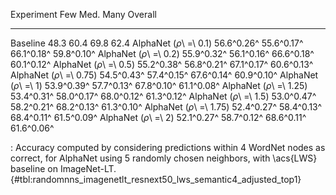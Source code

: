 Experiment                      Few        Med.        Many     Overall
-----------------------  ----------  ----------  ----------  ----------
Baseline                       48.3        60.4        69.8        62.4
AlphaNet (_ρ_\ =\ 0.1)   56.6^0.26^  55.6^0.17^  66.1^0.18^  59.8^0.10^
AlphaNet (_ρ_\ =\ 0.2)   55.9^0.32^  56.1^0.16^  66.6^0.18^  60.1^0.12^
AlphaNet (_ρ_\ =\ 0.5)   55.2^0.38^  56.8^0.21^  67.1^0.17^  60.6^0.13^
AlphaNet (_ρ_\ =\ 0.75)  54.5^0.43^  57.4^0.15^  67.6^0.14^  60.9^0.10^
AlphaNet (_ρ_\ =\ 1)     53.9^0.39^  57.7^0.13^  67.8^0.10^  61.1^0.08^
AlphaNet (_ρ_\ =\ 1.25)  53.4^0.31^  58.0^0.17^  68.0^0.12^  61.3^0.12^
AlphaNet (_ρ_\ =\ 1.5)   53.0^0.47^  58.2^0.21^  68.2^0.13^  61.3^0.10^
AlphaNet (_ρ_\ =\ 1.75)  52.4^0.27^  58.4^0.13^  68.4^0.11^  61.5^0.09^
AlphaNet (_ρ_\ =\ 2)     52.1^0.27^  58.7^0.12^  68.6^0.11^  61.6^0.06^

: Accuracy computed by considering predictions within 4 WordNet nodes as correct, for AlphaNet using 5 randomly chosen neighbors, with \acs{LWS} baseline on ImageNet-LT. {#tbl:randomnns_imagenetlt_resnext50_lws_semantic4_adjusted_top1}
